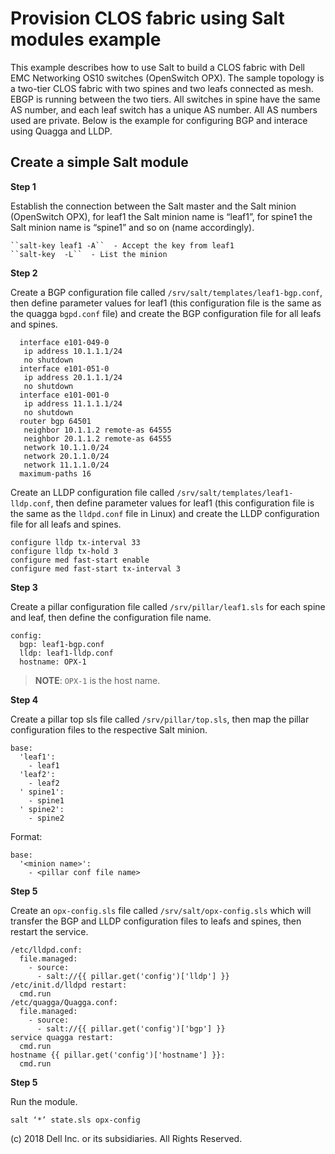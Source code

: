 # Provision CLOS fabric using Salt modules example

This example describes how to use Salt to build a CLOS fabric with Dell EMC Networking OS10 switches (OpenSwitch OPX). The sample topology is a two-tier CLOS fabric with two spines and two leafs connected as mesh. EBGP is running between the two tiers.
All switches in spine have the same AS number, and each leaf switch has a unique AS number. All AS numbers used are private. Below is the example for configuring BGP and interace using Quagga and LLDP.

Create a simple Salt module
-----------------------------

**Step 1**

Establish the connection between the Salt master and the Salt minion (OpenSwitch OPX), for leaf1 the Salt minion name is “leaf1”, for spine1 the Salt minion name is “spine1” and so on (name accordingly).  

	``salt-key leaf1 -A``  - Accept the key from leaf1 
	``salt-key  -L``  - List the minion 

**Step 2**

Create a BGP configuration file called ``/srv/salt/templates/leaf1-bgp.conf``, then define parameter values for leaf1 (this configuration file is the same as the quagga ``bgpd.conf`` file) and create the BGP configuration file for all leafs and spines.

	  interface e101-049-0
	   ip address 10.1.1.1/24
	   no shutdown
	  interface e101-051-0
	   ip address 20.1.1.1/24
	   no shutdown
	  interface e101-001-0
	   ip address 11.1.1.1/24
	   no shutdown
	  router bgp 64501
	   neighbor 10.1.1.2 remote-as 64555
	   neighbor 20.1.1.2 remote-as 64555
	   network 10.1.1.0/24
	   network 20.1.1.0/24
	   network 11.1.1.0/24
	  maximum-paths 16   

Create an LLDP configuration file called ``/srv/salt/templates/leaf1-lldp.conf``, then define parameter values for leaf1 (this configuration file is the same as the ``lldpd.conf`` file in Linux) and create the LLDP configuration file for all leafs and spines.

    configure lldp tx-interval 33
    configure lldp tx-hold 3
    configure med fast-start enable
    configure med fast-start tx-interval 3

**Step 3**

Create a pillar configuration file called ``/srv/pillar/leaf1.sls`` for each spine and leaf, then define the configuration file name.

    config:
      bgp: leaf1-bgp.conf
      lldp: leaf1-lldp.conf
      hostname: OPX-1

> **NOTE**: ``OPX-1`` is the host name. 

**Step 4**

Create a pillar top sls file called ``/srv/pillar/top.sls``, then map the pillar configuration files to the respective Salt minion.

    base:
      'leaf1':
        - leaf1
      'leaf2':
        - leaf2
      ' spine1':
        - spine1
      ' spine2':
        - spine2
        
Format:

    base:
      '<minion name>':
        - <pillar conf file name>

**Step 5**

Create an ``opx-config.sls`` file called ``/srv/salt/opx-config.sls`` which will transfer the BGP and LLDP configuration files to leafs and spines, then restart the service.

    /etc/lldpd.conf:
      file.managed:
        - source:
          - salt://{{ pillar.get('config')['lldp'] }}
    /etc/init.d/lldpd restart:
      cmd.run
    /etc/quagga/Quagga.conf:
      file.managed:
        - source:
          - salt://{{ pillar.get('config')['bgp'] }}
    service quagga restart:
      cmd.run
    hostname {{ pillar.get('config')['hostname'] }}:
      cmd.run

**Step 5**

Run the module.

	salt ‘*’ state.sls opx-config

(c) 2018 Dell Inc. or its subsidiaries. All Rights Reserved.
